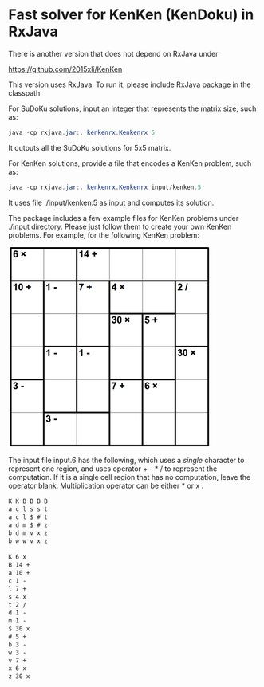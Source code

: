 # Fast solver for KenKen (KenDoku) in RxJava
 
 There is another version that does not depend on RxJava under 
 
 https://github.com/2015xli/KenKen
 
 This version uses RxJava. To run it, please include RxJava package in the classpath.
 
 For SuDoKu solutions, input an integer that represents the matrix size, such as:
 ```java
 java -cp rxjava.jar:. kenkenrx.Kenkenrx 5
 ```
 It outputs all the SuDoKu solutions for 5x5 matrix.
 
 For KenKen solutions, provide a file that encodes a KenKen problem, such as:
 ```java
 java -cp rxjava.jar:. kenkenrx.Kenkenrx input/kenken.5
 ```
 It uses file ./input/kenken.5 as input and computes its solution.
 
The package includes a few example files for KenKen problems under ./input directory. 
Please just follow them to create your own KenKen problems. 
For example, for the following KenKen problem:

![A 6x6 KenKen problem](./input/input.6.png)

The input file input.6 has the following, which uses a _single_ character to represent one region, and uses operator + - * / to represent the computation. If it is a single cell region that has no computation, leave the operator blank. Multiplication operator can be either * or x .
```
K K B B B B  
a c l s s t
a c l $ # t
a d m $ # z
b d m v x z
b w w v x z

K 6 x
B 14 +
a 10 +
c 1 -
l 7 +
s 4 x
t 2 /
d 1 -
m 1 -
$ 30 x
# 5 +
b 3 -
w 3 -
v 7 +
x 6 x
z 30 x
```

